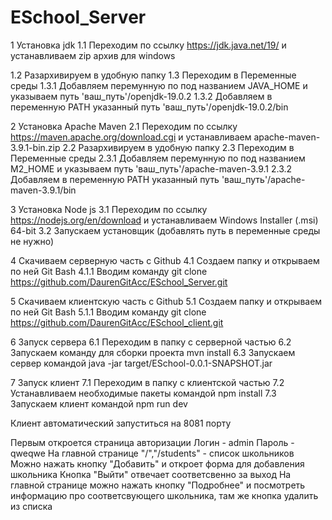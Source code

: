 # ESchool_Server

1 Установка jdk
1.1 Переходим по ссылку https://jdk.java.net/19/ и устанавливаем zip архив для windows

1.2 Разархивируем в удобную папку
1.3 Переходим в Переменные среды
1.3.1 Добавляем перемунную по под названием JAVA_HOME и указываем путь 'ваш_путь'/openjdk-19.0.2
1.3.2 Добавляем в переменную PATH указанный путь 'ваш_путь'/openjdk-19.0.2/bin

2 Установка Apache Maven
2.1 Переходим по ссылку https://maven.apache.org/download.cgi и устанавливаем apache-maven-3.9.1-bin.zip
2.2 Разархивируем в удобную папку
2.3 Переходим в Переменные среды
2.3.1 Добавляем перемунную по под названием M2_HOME и указываем путь 'ваш_путь'/apache-maven-3.9.1
2.3.2 Добавляем в переменную PATH указанный путь 'ваш_путь'/apache-maven-3.9.1/bin

3 Установка Node js
3.1 Переходим по ссылку https://nodejs.org/en/download и устанавливаем Windows Installer (.msi) 64-bit
3.2 Запускаем установщик (добавлять путь в переменные среды не нужно)

4 Скачиваем серверную часть с Github
4.1 Создаем папку и открываем по ней Git Bash
4.1.1 Вводим команду git clone https://github.com/DaurenGitAcc/ESchool_Server.git

5 Скачиваем клиентскую часть с Github
5.1 Создаем папку и открываем по ней Git Bash
5.1.1 Вводим команду git clone https://github.com/DaurenGitAcc/ESchool_client.git

6 Запуск сервера
6.1 Переходим в папку с серверной частью
6.2 Запускаем команду для сборки проекта mvn install
6.3 Запускаем сервер командой java -jar target/ESchool-0.0.1-SNAPSHOT.jar

7 Запуск клиент
7.1 Переходим в папку с клиентской частью
7.2 Устанавливаем необходимые пакеты командой npm install
7.3 Запускаем клиент командой npm run dev 

Клиент автоматический запуститься на 8081 порту

Первым откроется страница авторизации
Логин - admin
Пароль - qweqwe
На главной странице "/","/students" - список школьников
Можно нажать кнопку "Добавить" и откроет форма для добавления школьника
Кнопка "Выйти" отвечает соответсвенно за выход
На главной странице можно нажать кнопку "Подробнее" и посмотреть информацию про соответсвующего школьника, там же кнопка удалить из списка

